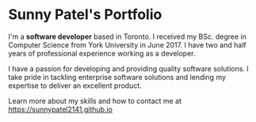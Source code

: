 # Sunny Patel's Portfolio

I'm a **software developer** based in Toronto.
I received my BSc. degree in Computer Science from York University in June 2017.
I have two and half years of professional experience working as a developer.  

I have a passion for developing and providing quality software solutions. 
I take pride in tackling enterprise software solutions and lending my expertise to deliver an excellent product.  

Learn more about my skills and how to contact me at https://sunnypatel2141.github.io

